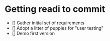 # Getting readi to commit
- [] Gather initial set of requirements
- [] Adopt a litter of puppies for "user testing"
- [] Demo first version

